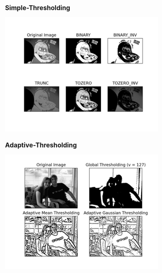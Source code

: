 ## Simple-Thresholding



![Threshold-img](https://github.com/Pavankunchala/Deep-Learning/blob/master/Thresholding_openCV/simpleThreshold.png)

## Adaptive-Thresholding

![Adaptive-imgs](https://github.com/Pavankunchala/Deep-Learning/blob/master/Thresholding_openCV/adaptive_thresholding.png)
